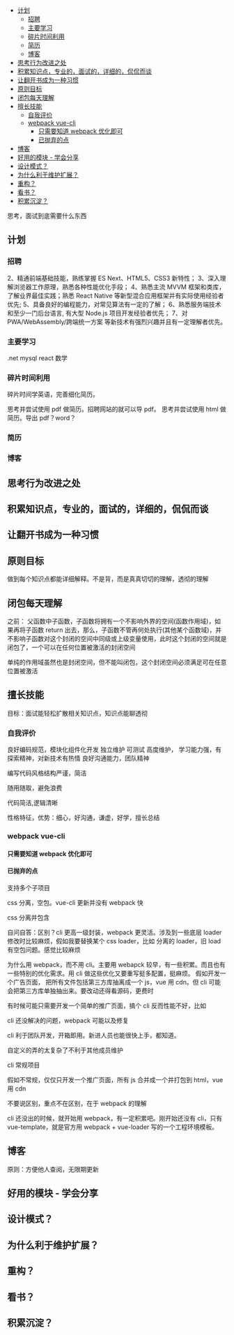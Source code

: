 - [计划](#计划)
  - [招聘](#招聘)
  - [主要学习](#主要学习)
  - [碎片时间利用](#碎片时间利用)
  - [简历](#简历)
  - [博客](#博客)
- [思考行为改进之处](#思考行为改进之处)
- [积累知识点，专业的，面试的，详细的，侃侃而谈](#积累知识点专业的面试的详细的侃侃而谈)
- [让翻开书成为一种习惯](#让翻开书成为一种习惯)
- [原则目标](#原则目标)
- [闭包每天理解](#闭包每天理解)
- [擅长技能](#擅长技能)
  - [自我评价](#自我评价)
  - [webpack vue-cli](#webpack-vue-cli)
    - [只需要知道 webpack 优化即可](#只需要知道-webpack-优化即可)
    - [已抛弃的点](#已抛弃的点)
- [博客](#博客-1)
- [好用的模块 - 学会分享](#好用的模块---学会分享)
- [设计模式？](#设计模式)
- [为什么利于维护扩展？](#为什么利于维护扩展)
- [重构？](#重构)
- [看书？](#看书)
- [积累沉淀？](#积累沉淀)

思考，面试到底需要什么东西

## 计划

### 招聘

2、精通前端基础技能，熟练掌握 ES Next、HTML5、CSS3 新特性；
3、深入理解浏览器工作原理，熟悉各种性能优化手段；
4、熟悉主流 MVVM 框架和类库，了解业界最佳实践；熟悉 React Native 等新型混合应用框架并有实际使用经验者优先;
5、具备良好的编程能力，对常见算法有一定的了解；
6、熟悉服务端技术和至少一门后台语言, 有大型 Node.js 项目开发经验者优先；
7、对 PWA/WebAssembly/跨端统一方案 等新技术有强烈兴趣并且有一定理解者优先。

### 主要学习

.net mysql react 数学

### 碎片时间利用

碎片时间学英语，完善细化简历。

思考并尝试使用 pdf 做简历。招聘网站的就可以导 pdf。
思考并尝试使用 html 做简历。导出 pdf？word？

### 简历

### 博客

## 思考行为改进之处

## 积累知识点，专业的，面试的，详细的，侃侃而谈

## 让翻开书成为一种习惯

## 原则目标

做到每个知识点都能详细解释。不是背，而是真真切切的理解，透彻的理解

## 闭包每天理解

之前：
父函数中子函数，子函数将拥有一个不影响外界的空间(函数作用域)，如果再将子函数 return 出去，那么，子函数不管再何处执行(其他某个函数域)，并不影响子函数对这个封闭的空间中同级或上级变量使用，此时这个封闭的空间就是闭包了，一个可以在任何位置被激活的封闭空间

单纯的作用域虽然也是封闭空间，但不能叫闭包，这个封闭空间必须满足可在任意位置被激活

## 擅长技能

目标：面试能轻松扩散相关知识点，知识点能聊透彻

### 自我评价

良好编码规范，模块化组件化开发
独立维护
可测试
高度维护，
学习能力强，有探索精神，对新技术有热情
良好沟通能力，团队精神

编写代码风格结构严谨，简洁

随用随取，避免浪费

代码简洁,逻辑清晰

性格特征，优势：细心，好沟通，谦虚，好学，擅长总结

### webpack vue-cli

#### 只需要知道 webpack 优化即可

#### 已抛弃的点

支持多个子项目

css 分离，空包。vue-cli 更新并没有 webpack 快

css 分离并包含

自问自答：区别？cli 更高一级封装，webpack 更灵活。涉及到一些底层 loader 修改时比较麻烦，假如我要替换某个 css loader，比如 分离的 loader，旧 load 有空包问题。感觉比较麻烦

为什么用 webpack，而不用 cli。主要用 webapck 较早，有一些积累。而且也有一些特别的优化需求。用 cli 做这些优化又要重写挺多配置，挺麻烦。
假如开发一个广告页面，
把所有文件包括第三方库抽离成一个 js，vue 用 cdn。但 cli 可能会把第三方库单独抽出来。要改动还得看源码，更费时

有时候可能只需要开发一个简单的推广页面，搞个 cli 反而性能不好，比如

cli 还没解决的问题，webpack 可能以及修复

cli 利于团队开发，开箱即用。新进人员也能很快上手，都知道。

自定义的弄的太复杂了不利于其他成员维护

cli 常规项目

假如不常规，仅仅只开发一个推广页面，所有 js 合并成一个并打包到 html，vue 用 cdn

不要说区别，重点不在区别，在于 webpack 的理解

cli 还没出的时候，就开始用 webpack，有一定积累吧。刚开始还没有 cli，只有 vue-template，就是官方用 webpack + vue-loader 写的一个工程环境模板。

## 博客

原则：方便他人查阅，无限期更新

## 好用的模块 - 学会分享

## 设计模式？

## 为什么利于维护扩展？

## 重构？

## 看书？

## 积累沉淀？
